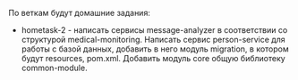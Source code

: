 По веткам будут домашние задания:
* hometask-2 -  написать сервисы message-analyzer в соответствии со структурой medical-monitoring. Написать сервис person-service для работы с базой данных, добавить в него модуль migration, в котором будут resources, pom.xml. Добавить модуль core общую библиотеку common-module.
